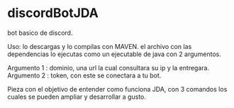 # discordBotJDA
bot basico de discord.

Uso:
lo descargas y lo compilas con MAVEN.
el archivo con las dependencias lo ejecutas como un ejecutable de java con 2 argumentos.
 
 Argumento 1 : dominio, una url la cual consultara su ip y la entregara.
 Argumento 2 : token, con este se conectara a tu bot.
 
Pieza con el objetivo de entender como funciona JDA, con 3 comandos los cuales se pueden ampliar y desarrollar a gusto.

